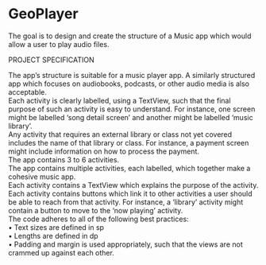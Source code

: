 # GeoPlayer
The goal is to design and create the structure of a Music app which would allow a user to play audio files.

PROJECT SPECIFICATION<br>

The app’s structure is suitable for a music player app. A similarly structured app which focuses on audiobooks, podcasts, or other audio media is also acceptable.<br>
Each activity is clearly labelled, using a TextView, such that the final purpose of such an activity is easy to understand. For instance, one screen might be labelled ‘song detail screen’ and another might be labelled ‘music library’.<br>
Any activity that requires an external library or class not yet covered includes the name of that library or class. For instance, a payment screen might include information on how to process the payment.<br>
The app contains 3 to 6 activities.<br>
The app contains multiple activities, each labelled, which together make a cohesive music app.<br>
Each activity contains a TextView which explains the purpose of the activity.<br>
Each activity contains buttons which link it to other activities a user should be able to reach from that activity. For instance, a ‘library’ activity might contain a button to move to the ‘now playing’ activity.<br>
The code adheres to all of the following best practices:<br>
•	Text sizes are defined in sp<br>
•	Lengths are defined in dp<br>
•	Padding and margin is used appropriately, such that the views are not crammed up against each other.<br>



